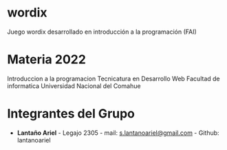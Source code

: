 # wordix
Juego wordix desarrollado en introducción a la programación (FAI)

# Materia 2022

Introduccion a la programacion
Tecnicatura en Desarrollo Web
Facultad de informatica
Universidad Nacional del Comahue

# Integrantes del Grupo

- **Lantaño Ariel** - Legajo 2305 - mail: s.lantanoariel@gmail.com - Github: lantanoariel
